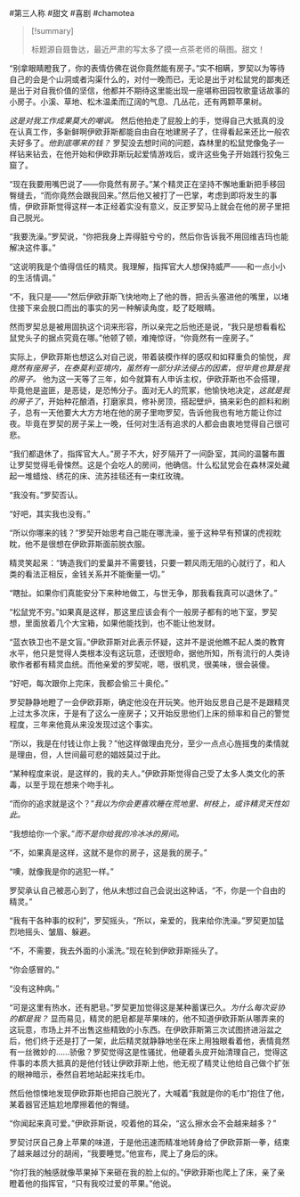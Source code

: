 #第三人称 #甜文 #喜剧 #chamotea

> [!summary]
> 
> 标题源自聂鲁达，最近严肃的写太多了摸一点茶老师的萌图。甜文！

“别拿眼睛瞪我了，你的表情仿佛在说你竟然能有房子。”实不相瞒，罗契以为等待自己的会是个山洞或者沟渠什么的，对付一晚而已，无论是出于对松鼠党的鄙夷还是出于对自我价值的坚信，他都并不期待这里能出现一座堪称田园牧歌童话故事的小房子。小溪、草地、松木温柔而辽阔的气息、几丛花，还有两颗苹果树。

_这是对我工作成果莫大的嘲讽。_ 然后他拍走了屁股上的手，觉得自己大抵真的没在认真工作，多新鲜啊伊欧菲斯都能自由自在地建房子了，住得看起来还比一般农夫好多了。_他到底哪来的钱？_ 罗契没去想时间的问题，森林里的松鼠党像兔子一样钻来钻去，在他开始和伊欧菲斯玩起爱情游戏后，或许这些兔子开始践行狡兔三窟了。

“现在我要用嘴巴说了——你竟然有房子。”某个精灵正在坚持不懈地重新把手移回臀缝去，“而你竟然会跟我回来。”然后他又被打了一巴掌，考虑到即将发生的事情，伊欧菲斯觉得这样一本正经着实没有意义，反正罗契马上就会在他的房子里把自己脱光。

“我要洗澡。”罗契说，“你把我身上弄得脏兮兮的，然后你告诉我不用回维吉玛也能解决这件事。”

“这说明我是个值得信任的精灵。我理解，指挥官大人想保持威严——和一点小小的生活情调。”

“不，我只是——”然后伊欧菲斯飞快地吻上了他的唇，把舌头塞进他的嘴里，以堵住接下来会脱口而出的事实的另一种解读角度，眨了眨眼睛。

然而罗契总是被用固执这个词来形容，所以亲完之后他还是说，“我只是想看看松鼠党头子的据点究竟在哪。”他顿了顿，难掩惊讶，“你竟然有一座房子。”

实际上，伊欧菲斯也想这么对自己说，带着装模作样的感叹和如释重负的愉悦，_我竟然有座房子，在泰莫利亚境内，虽然有一部分非法侵占的因素，但毕竟也算是我的房子。_ 他为这一天等了三年，如今就算有人申诉主权，伊欧菲斯也不会搭理，毕竟他是盗匪，是恶徒，是恐怖分子。面对无人的荒冢，他愉快地决定，_这就是我的房子了_，开始种花酿酒，打磨家具，修补房顶，搭起壁炉，搞来彩色的颜料和刷子，总有一天他要大大方方地在他的房子里吻罗契，告诉他我也有地方能让你过夜。毕竟在罗契的房子呆上一晚，任何对生活有追求的人都会由衷地觉得自己很可悲。

“我们都退休了，指挥官大人。”房子不大，好歹隔开了一间卧室，其间的温馨布置让罗契觉得毛骨悚然。这是个会吃人的房间，他确信。什么松鼠党会在森林深处藏起一堆蜡烛、绣花的床、流苏挂毯还有一束红玫瑰。

“我没有。”罗契否认。

“好吧，其实我也没有。”

“所以你哪来的钱？”罗契开始思考自己能在哪洗澡，鉴于这种早有预谋的虎视眈眈，他不是很想在伊欧菲斯面前脱衣服。

精灵笑起来：“铸造我们的爱巢并不需要钱，只要一颗风雨无阻的心就行了，和人类的看法正相反，金钱关系并不能衡量一切。”

“瞎扯。如果你们真能安分下来种地做工，与世无争，那我看我真可以退休了。”

“松鼠党不穷。”如果真是这样，那这里应该会有个一般房子都有的地下室，罗契想，里面放着几个大宝箱，如果他能找到，也不能让他发财。

“蓝衣铁卫也不是文盲。”伊欧菲斯对此表示怀疑，这并不是说他瞧不起人类的教育水平，他只是觉得人类根本没有这玩意，还很短命，据他所知，所有流行的人类诗歌作者都有精灵血统。而他亲爱的罗契呢，嗯，很机灵，很美味，很会装傻。

“好吧，每次跟你上完床，我都会偷三十奥伦。”

罗契静静地瞪了一会伊欧菲斯，确定他没在开玩笑。他开始反思自己是不是跟精灵上过太多次床，于是有了这么一座房子；又开始反思他们上床的频率和自己的警觉程度，三年来他竟从来没发现过这个事实。

“所以，我是在付钱让你上我？”他这样做理由充分，至少一点点心旌摇曳的柔情就是理由，但，人世间最可悲的娼妓莫过于此。

“某种程度来说，是这样的，我的夫人。”伊欧菲斯觉得自己受了太多人类文化的荼毒，以至于现在想来个吻手礼。

“而你的追求就是这个？”_我以为你会更喜欢睡在荒地里、树枝上，或许精灵天性如此。_

“我想给你一个家。”_而不是你给我的冷冰冰的房间。_

“不，如果真是这样，这就不是你的房子，这是我的房子。”

“噢，就像我是你的逃犯一样。”

罗契承认自己被恶心到了，他从未想过自己会说出这种话，“不，你是一个自由的精灵。”

“我有干各种事的权利”，罗契摇头，“所以，亲爱的，我来给你洗澡。”罗契更加猛烈地摇头、皱眉、躲避。

“不，不需要，我去外面的小溪洗。”现在轮到伊欧菲斯摇头了。

“你会感冒的。”

“没有这种病。”

“可是这里有热水，还有肥皂。”罗契更加觉得这是某种蓄谋已久。_为什么每次妥协的都是我？_ 显而易见，精灵的肥皂都是苹果味的，他不知道伊欧菲斯从哪弄来的这玩意，市场上并不出售这些精致的小东西。在伊欧菲斯第三次试图挤进浴盆之后，他们终于还是打了一架，此后精灵就静静地坐在床上用独眼看着他，表情竟然有一丝微妙的……骄傲？罗契觉得这是性骚扰，他硬着头皮开始清理自己，觉得这件事的本质大抵真的是他付钱让伊欧菲斯上他，他无视了精灵让他给自己做个扩张的眼神暗示，泰然自若地站起来找毛巾。

然后他惊悚地发现伊欧菲斯也把自己脱光了，大喊着“我就是你的毛巾”抱住了他，某着器官还尴尬地摩擦着他的臀缝。

“你闻起来真可爱。”伊欧菲斯说，咬着他的耳朵，“这么擦水会不会越来越多？”

罗契讨厌自己身上苹果的味道，于是他迅速而精准地转身给了伊欧菲斯一拳，结束了越来越过分的胡闹，“我要睡觉。”他宣布，爬上了身后的床。

“你打我的触感就像苹果掉下来砸在我的脸上似的。”伊欧菲斯也爬上了床，亲了亲瞪着他的指挥官，“只有我咬过爱的苹果。”他说。